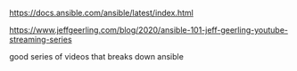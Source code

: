 https://docs.ansible.com/ansible/latest/index.html

https://www.jeffgeerling.com/blog/2020/ansible-101-jeff-geerling-youtube-streaming-series

good series of videos that breaks down ansible
